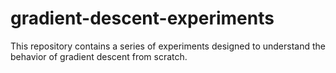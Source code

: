 # gradient-descent-experiments
This repository contains a series of experiments designed to understand the behavior of gradient descent from scratch.
